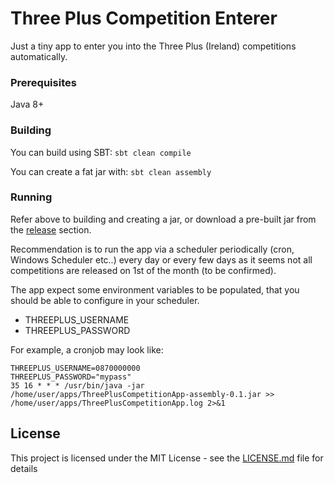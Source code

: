 # Three Plus Competition Enterer

Just a tiny app to enter you into the Three Plus (Ireland) competitions automatically.

### Prerequisites

Java 8+

### Building
You can build using SBT:
`sbt clean compile`

You can create a fat jar with:
`sbt clean assembly`

### Running

Refer above to building and creating a jar, or download a pre-built jar from the [release][f76d66c9] section.

  [f76d66c9]: https://github.com/DamienOReilly/three-plus-competition-enterer/releases "Releases"

Recommendation is to run the app via a scheduler periodically (cron, Windows Scheduler etc..) every day or every few days as it seems not all competitions are released on 1st of the month (to be confirmed).

The app expect some environment variables to be populated, that you should be able to configure in your scheduler.
- THREEPLUS_USERNAME
- THREEPLUS_PASSWORD

For example, a cronjob may look like:
```
THREEPLUS_USERNAME=0870000000
THREEPLUS_PASSWORD="mypass"
35 16 * * * /usr/bin/java -jar /home/user/apps/ThreePlusCompetitionApp-assembly-0.1.jar >> /home/user/apps/ThreePlusCompetitionApp.log 2>&1
```

## License

This project is licensed under the MIT License - see the [LICENSE.md](LICENSE.md) file for details
